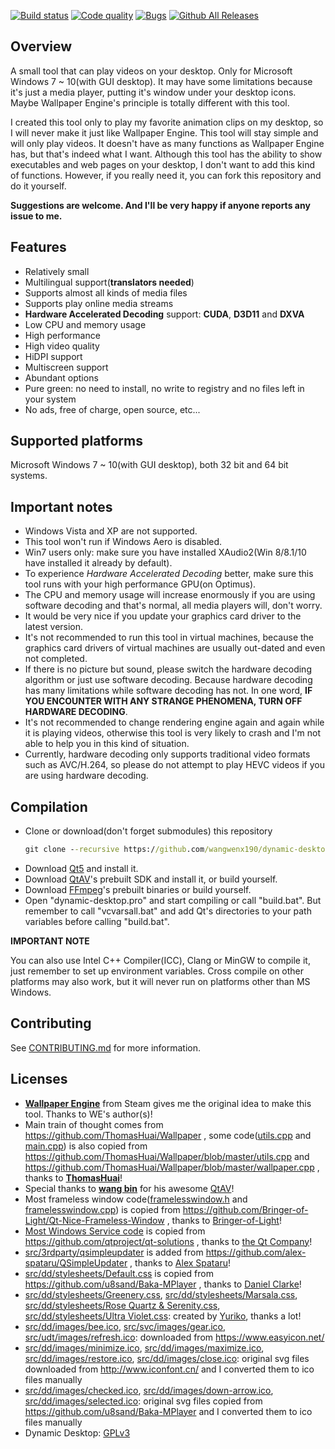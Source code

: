 [![Build status](https://ci.appveyor.com/api/projects/status/7n23thxiormp6oar/branch/develop?svg=true)](https://ci.appveyor.com/project/wangwenx190/dynamic-desktop/branch/develop)
[![Code quality](https://api.codacy.com/project/badge/Grade/b41d1d384abe4f81a9613945cf654ff6)](https://www.codacy.com/app/wangwenx190/dynamic-desktop?utm_source=github.com&amp;utm_medium=referral&amp;utm_content=wangwenx190/dynamic-desktop&amp;utm_campaign=Badge_Grade)
[![Bugs](https://img.shields.io/github/issues/wangwenx190/dynamic-desktop/bug.svg)](https://github.com/wangwenx190/dynamic-desktop/issues?utf8=✓&q=is%3Aissue+is%3Aopen+label%3Abug)
[![Github All Releases](https://img.shields.io/github/downloads/wangwenx190/dynamic-desktop/total.svg)](https://github.com/wangwenx190/dynamic-desktop/releases/latest)

## Overview
A small tool that can play videos on your desktop. Only for Microsoft Windows 7 ~ 10(with GUI desktop). It may have some limitations because it's just a media player, putting it's window under your desktop icons. Maybe Wallpaper Engine's principle is totally different with this tool.

I created this tool only to play my favorite animation clips on my desktop, so I will never make it just like Wallpaper Engine. This tool will stay simple and will only play videos. It doesn't have as many functions as Wallpaper Engine has, but that's indeed what I want. Although this tool has the ability to show executables and web pages on your desktop, I don't want to add this kind of functions. However, if you really need it, you can fork this repository and do it yourself.

**Suggestions are welcome. And I'll be very happy if anyone reports any issue to me.**

## Features
- Relatively small
- Multilingual support(**translators needed**)
- Supports almost all kinds of media files
- Supports play online media streams
- **Hardware Accelerated Decoding** support: **CUDA**, **D3D11** and **DXVA**
- Low CPU and memory usage
- High performance
- High video quality
- HiDPI support
- Multiscreen support
- Abundant options
- Pure green: no need to install, no write to registry and no files left in your system
- No ads, free of charge, open source, etc...

## Supported platforms
Microsoft Windows 7 ~ 10(with GUI desktop), both 32 bit and 64 bit systems.

## Important notes
- Windows Vista and XP are not supported.
- This tool won't run if Windows Aero is disabled.
- Win7 users only: make sure you have installed XAudio2(Win 8/8.1/10 have installed it already by default).
- To experience *Hardware Accelerated Decoding* better, make sure this tool runs with your high performance GPU(on Optimus).
- The CPU and memory usage will increase enormously if you are using software decoding and that's normal, all media players will, don't worry.
- It would be very nice if you update your graphics card driver to the latest version.
- It's not recommended to run this tool in virtual machines, because the graphics card drivers of virtual machines are usually out-dated and even not completed.
- If there is no picture but sound, please switch the hardware decoding algorithm or just use software decoding. Because hardware decoding has many limitations while software decoding has not. In one word, **IF YOU ENCOUNTER WITH ANY STRANGE PHENOMENA, TURN OFF HARDWARE DECODING**.
- It's not recommended to change rendering engine again and again while it is playing videos, otherwise this tool is very likely to crash and I'm not able to help you in this kind of situation.
- Currently, hardware decoding only supports traditional video formats such as AVC/H.264, so please do not attempt to play HEVC videos if you are using hardware decoding.

## Compilation
- Clone or download(don't forget submodules) this repository
   ```bat
   git clone --recursive https://github.com/wangwenx190/dynamic-desktop.git
   ```
- Download [Qt5](http://download.qt.io/archive/qt/) and install it.
- Download [QtAV](https://github.com/wang-bin/QtAV)'s prebuilt SDK and install it, or build yourself.
- Download [FFmpeg](https://github.com/wang-bin/avbuild)'s prebuilt binaries or build yourself.
- Open "dynamic-desktop.pro" and start compiling or call "build.bat". But remember to call "vcvarsall.bat" and add Qt's directories to your path variables before calling "build.bat".

**IMPORTANT NOTE**

You can also use Intel C++ Compiler(ICC), Clang or MinGW to compile it, just remember to set up environment variables. Cross compile on other platforms may also work, but it will never run on platforms other than MS Windows.

## Contributing
See [CONTRIBUTING.md](/CONTRIBUTING.md) for more information.

## Licenses
- [**Wallpaper Engine**](https://store.steampowered.com/app/431960/Wallpaper_Engine/) from Steam gives me the original idea to make this tool. Thanks to WE's author(s)!
- Main train of thought comes from https://github.com/ThomasHuai/Wallpaper , some code([utils.cpp](/src/dd/utils.cpp) and [main.cpp](/src/dd/main.cpp)) is also copied from https://github.com/ThomasHuai/Wallpaper/blob/master/utils.cpp and https://github.com/ThomasHuai/Wallpaper/blob/master/wallpaper.cpp , thanks to [**ThomasHuai**](https://github.com/ThomasHuai)!
- Special thanks to [**wang bin**](https://github.com/wang-bin) for his awesome [QtAV](https://github.com/wang-bin/QtAV)!
- Most frameless window code([framelesswindow.h](/src/dd/framelesswindow.h) and [framelesswindow.cpp](/src/dd/framelesswindow.cpp)) is copied from https://github.com/Bringer-of-Light/Qt-Nice-Frameless-Window , thanks to [Bringer-of-Light](https://github.com/Bringer-of-Light)!
- [Most Windows Service code](/src/3rdparty/qtservice) is copied from https://github.com/qtproject/qt-solutions , thanks to [the Qt Company](https://www.qt.io/)!
- [src/3rdparty/qsimpleupdater](/src/3rdparty/qsimpleupdater) is added from https://github.com/alex-spataru/QSimpleUpdater , thanks to [Alex Spataru](https://github.com/alex-spataru)!
- [src/dd/stylesheets/Default.css](/src/dd/stylesheets/Default.css) is copied from https://github.com/u8sand/Baka-MPlayer , thanks to [Daniel Clarke](https://github.com/u8sand)!
- [src/dd/stylesheets/Greenery.css](/src/dd/stylesheets/Greenery.css), [src/dd/stylesheets/Marsala.css](/src/dd/stylesheets/Marsala.css), [src/dd/stylesheets/Rose&nbsp;Quartz&nbsp;&amp;&nbsp;Serenity.css](/src/dd/stylesheets/Rose%20Quartz%20&%20Serenity.css), [src/dd/stylesheets/Ultra&nbsp;Violet.css](/src/dd/stylesheets/Ultra%20Violet.css): created by [Yuriko](https://github.com/GA-1101), thanks a lot!
- [src/dd/images/bee.ico](/src/dd/images/bee.ico), [src/svc/images/gear.ico](/src/svc/images/gear.ico), [src/udt/images/refresh.ico](/src/udt/images/refresh.ico): downloaded from https://www.easyicon.net/
- [src/dd/images/minimize.ico](/src/dd/images/minimize.ico), [src/dd/images/maximize.ico](/src/dd/images/maximize.ico), [src/dd/images/restore.ico](/src/dd/images/restore.ico), [src/dd/images/close.ico](/src/dd/images/close.ico): original svg files downloaded from http://www.iconfont.cn/ and I converted them to ico files manually
- [src/dd/images/checked.ico](/src/dd/images/checked.ico), [src/dd/images/down-arrow.ico](/src/dd/images/down-arrow.ico), [src/dd/images/selected.ico](/src/dd/images/selected.ico): original svg files copied from https://github.com/u8sand/Baka-MPlayer and I converted them to ico files manually
- Dynamic Desktop: [GPLv3](/LICENSE.md)
